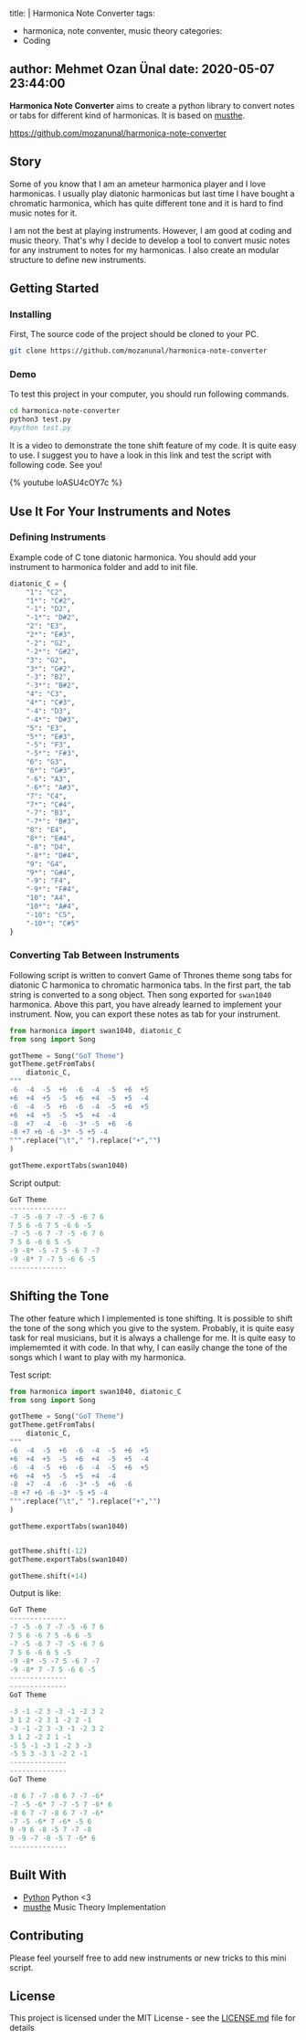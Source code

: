 title: |
  Harmonica Note Converter
tags:
  - harmonica, note conventer, music theory
categories:
  - Coding

author: Mehmet Ozan Ünal
date: 2020-05-07 23:44:00
---



**Harmonica Note Converter** aims to create a python library to convert notes or tabs for different kind of harmonicas. 
It is based on [musthe](https://github.com/gciruelos/musthe).

https://github.com/mozanunal/harmonica-note-converter

## Story

Some of you know that I am an ameteur harmonica player and I love harmonicas. I usually play diatonic harmonicas but last time I have bought a chromatic harmonica, which has quite different tone and it is hard to find music notes for it.

I am not the best at playing instruments. However, I am good at coding and music theory. That's why I decide to develop a tool to convert music notes for any instrument to notes for my harmonicas. I also create an modular structure to define new instruments.

## Getting Started

### Installing 

First, The source code of the project should be cloned to your PC.

```sh
git clone https://github.com/mozanunal/harmonica-note-converter
```

### Demo

To test this project in your computer, you should run following commands.

```sh
cd harmonica-note-converter
python3 test.py
#python test.py
```

It is a video to demonstrate the tone shift feature of my code. It is quite easy to use. I suggest you to have a look in this link and test the script with following code. See you!

{% youtube loASU4cOY7c %}

## Use It For Your Instruments and Notes 

### Defining Instruments

Example code of C tone diatonic harmonica. You should add your instrument to harmonica folder and add to init file.

```python
diatonic_C = {
    "1": "C2",
    "1*": "C#2",
    "-1": "D2",
    "-1*": "D#2",
    "2": "E3",
    "2*": "E#3",
    "-2": "G2",
    "-2*": "G#2",
    "3": "G2",
    "3*": "G#2",
    "-3": "B2",
    "-3*": "B#2",
    "4": "C3",
    "4*": "C#3",
    "-4": "D3",
    "-4*": "D#3",
    "5": "E3",
    "5*": "E#3",
    "-5": "F3",
    "-5*": "F#3",
    "6": "G3",
    "6*": "G#3",
    "-6": "A3",
    "-6*": "A#3",
    "7": "C4",
    "7*": "C#4",
    "-7": "B3",
    "-7*": "B#3",
    "8": "E4",
    "8*": "E#4",
    "-8": "D4",
    "-8*": "D#4",
    "9": "G4",
    "9*": "G#4",
    "-9": "F4",
    "-9*": "F#4",
    "10": "A4",
    "10*": "A#4",
    "-10": "C5",
    "-10*": "C#5"
}
```

### Converting Tab Between Instruments


Following script is written to convert Game of Thrones theme song tabs
for diatonic C harmonica to chromatic harmonica tabs. In the first part, the tab string is converted to a song object. Then song exported for `swan1040` harmonica. Above this part, you have already learned to implement your instrument. Now, you can export these notes as tab for your instrument.

```python
from harmonica import swan1040, diatonic_C
from song import Song

gotTheme = Song("GoT Theme")
gotTheme.getFromTabs(
    diatonic_C,
"""
-6  -4  -5  +6  -6  -4  -5  +6  +5
+6  +4  +5  -5  +6  +4  -5  +5  -4
-6  -4  -5  +6  -6  -4  -5  +6  +5
+6  +4  +5  -5  +5  +4  -4
-8  +7  -4  -6  -3* -5  +6  -6
-8 +7 +6 -6 -3* -5 +5 -4
""".replace("\t"," ").replace("+","")
)

gotTheme.exportTabs(swan1040)
```

Script output:

```python
GoT Theme
--------------
-7 -5 -6 7 -7 -5 -6 7 6
7 5 6 -6 7 5 -6 6 -5
-7 -5 -6 7 -7 -5 -6 7 6
7 5 6 -6 6 5 -5
-9 -8* -5 -7 5 -6 7 -7
-9 -8* 7 -7 5 -6 6 -5
--------------
```

## Shifting the Tone

The other feature which I implemented is tone shifting. It is possible to shift the tone of the song which you give to the system. Probably, it is quite easy task for real musicians, but it is always a challenge for me. It is quite easy to implememted it with code. In that why, I can easily change the tone of the songs which I want to play with my harmonica.

Test script:

```python
from harmonica import swan1040, diatonic_C
from song import Song

gotTheme = Song("GoT Theme")
gotTheme.getFromTabs(
    diatonic_C,
"""
-6  -4  -5  +6  -6  -4  -5  +6  +5
+6  +4  +5  -5  +6  +4  -5  +5  -4
-6  -4  -5  +6  -6  -4  -5  +6  +5
+6  +4  +5  -5  +5  +4  -4
-8  +7  -4  -6  -3* -5  +6  -6
-8 +7 +6 -6 -3* -5 +5 -4
""".replace("\t"," ").replace("+","")
)

gotTheme.exportTabs(swan1040)


gotTheme.shift(-12)
gotTheme.exportTabs(swan1040)

gotTheme.shift(+14)
```

Output is like:

```python
GoT Theme
--------------
-7 -5 -6 7 -7 -5 -6 7 6
7 5 6 -6 7 5 -6 6 -5
-7 -5 -6 7 -7 -5 -6 7 6
7 5 6 -6 6 5 -5
-9 -8* -5 -7 5 -6 7 -7
-9 -8* 7 -7 5 -6 6 -5
--------------
--------------
GoT Theme

-3 -1 -2 3 -3 -1 -2 3 2
3 1 2 -2 3 1 -2 2 -1
-3 -1 -2 3 -3 -1 -2 3 2
3 1 2 -2 2 1 -1
-5 5 -1 -3 1 -2 3 -3
-5 5 3 -3 1 -2 2 -1
--------------
--------------
GoT Theme

-8 6 7 -7 -8 6 7 -7 -6* 
-7 -5 -6* 7 -7 -5 7 -6* 6 
-8 6 7 -7 -8 6 7 -7 -6*
-7 -5 -6* 7 -6* -5 6
9 -9 6 -8 -5 7 -7 -8
9 -9 -7 -8 -5 7 -6* 6 
--------------
```


## Built With

* [Python](https://python.org/) Python <3
* [musthe](https://github.com/gciruelos/musthe) Music Theory Implementation

## Contributing

Please feel yourself free to add new instruments or new tricks to this mini script.

## License

This project is licensed under the MIT License - see the [LICENSE.md](LICENSE.md) file for details

